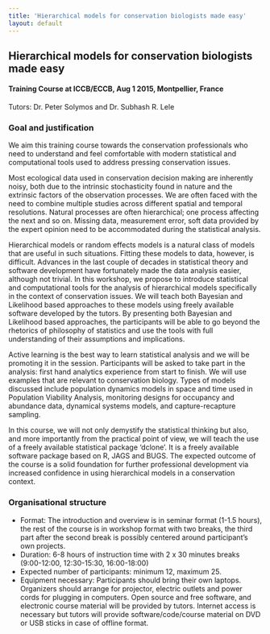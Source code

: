 ```yaml
---
title: 'Hierarchical models for conservation biologists made easy'
layout: default
---
```


## Hierarchical models for conservation biologists made easy

#### Training Course at ICCB/ECCB, Aug 1 2015, Montpellier, France

Tutors: Dr. Peter Solymos and Dr. Subhash R. Lele

### Goal and justification

We aim this training course towards the conservation professionals who need to understand and feel comfortable
with modern statistical and computational tools used to address pressing conservation issues.

Most ecological data used in conservation decision making are inherently noisy, both due to the intrinsic
stochasticity found in nature and the extrinsic factors of the observation processes. We are often faced with the
need to combine multiple studies across different spatial and temporal resolutions. Natural processes are often
hierarchical; one process affecting the next and so on. Missing data, measurement error, soft data provided by the
expert opinion need to be accommodated during the statistical analysis. 

Hierarchical models or random effects models is a natural class of models that are useful in such situations.
Fitting these models to data, however, is difficult. Advances in the last couple of decades in statistical theory
and software development have fortunately made the data analysis easier, although not trivial. In this workshop,
we propose to introduce statistical and computational tools for the analysis of hierarchical models specifically
in the context of conservation issues. We will teach both Bayesian and Likelihood based approaches to these models
using freely available software developed by the tutors. By presenting both Bayesian and Likelihood based
approaches, the participants will be able to go beyond the rhetorics of philosophy of statistics and use the tools
with full understanding of their assumptions and implications.

Active learning is the best way to learn statistical analysis and we will be promoting it in the session.
Participants will be asked to take part in the analysis: first hand analytics experience from start to finish. We
will use examples that are relevant to conservation biology. Types of models discussed include population dynamics
models in space and time used in Population Viability Analysis, monitoring designs for occupancy and abundance
data, dynamical systems models, and capture-recapture sampling. 

In this course, we will not only demystify the statistical thinking but also, and more importantly from the
practical point of view, we will teach the use of a freely available statistical package ‘dclone’. It is a freely
available software package based on R, JAGS and BUGS. The expected outcome of the course is a solid foundation for
further professional development via increased confidence in using hierarchical models in a conservation context.

### Organisational structure

* Format: The introduction and overview is in seminar format (1-1.5 hours), the rest of the course 
  is in workshop format with two breaks, the third part after the second break is possibly centered 
  around participant’s own projects.
* Duration: 6-8 hours of instruction time with 2 x 30 minutes breaks 
  (9:00-12:00, 12:30-15:30, 16:00-18:00)
* Expected number of participants: minimum 12, maximum 25.
* Equipment necessary: Participants should bring their own laptops. 
  Organizers should arrange for projector, electric outlets and power cords for plugging in computers. 
  Open source and free software, and electronic course material will be provided by tutors. 
  Internet access is necessary but tutors will provide software/code/course material on DVD or 
  USB sticks in case of offline format.

